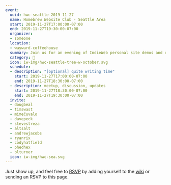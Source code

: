 ```yaml
---
event:
  uuid: hwc-seattle-2019-11-27
  name: Homebrew Website Club - Seattle Area
  start: 2019-11-27T17:00:00-07:00
  end: 2019-11-27T19:30:00-07:00
  organizer:
  - someone
  location:
  - wayward-coffeehouse
  summary: Join us for an evening of IndieWeb personal site demos and discussions!
  category: 🌲
  icon: iw-img/hwc-seattle-tree-w-october.svg
  schedule:
  - description: "[optional] quite writing time"
    start: 2019-11-27T17:00:00-07:00
    end: 2019-11-27T18:30:00-07:00
  - description: meetup, discussion, updates
    start: 2019-11-27T18:30:00-07:00
    end: 2019-11-27T19:30:00-07:00
  invite:
  - dougbeal
  - timswast
  - mimečuvalo
  - davepeck
  - stevestreza
  - altsalt
  - andrewjacobs
  - ryanrix
  - codyhatfield 
  - phedhex
  - blturner 
  icon: iw-img/hwc-sea.svg
---
```


Just show up, and feel free to [RSVP](https://indieweb.org/rsvp) by adding yourself to the [wiki]({{<indieweb-wiki-hwc>}}) or sending an RSVP to this page.
